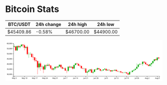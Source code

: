 # Bitcoin Stats

BTC/USDT|24h change|24h high|24h low|
|---|---|---|---|
|$45409.86|-0.58%|$46700.00|$44900.00|

<img src="./chart.svg">
